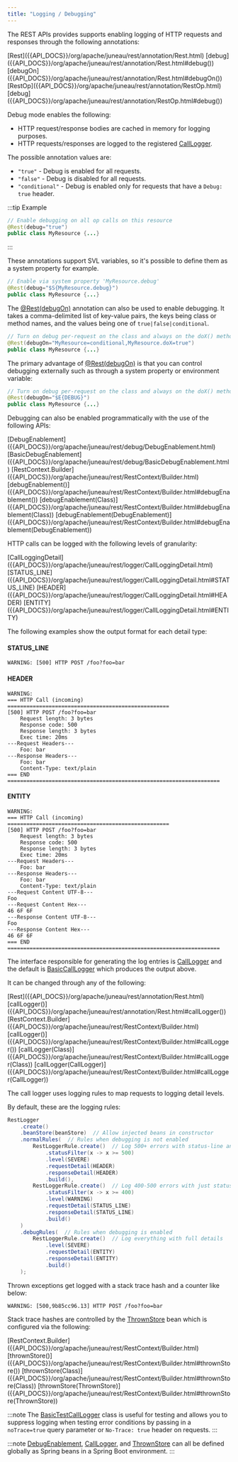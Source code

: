 ```yaml
---
title: "Logging / Debugging"
---
```


The REST APIs provides supports enabling logging of HTTP requests and responses through the following annotations:

<tree>
<node-0><java-annotation>[Rest]({{API_DOCS}}/org/apache/juneau/rest/annotation/Rest.html)</java-annotation></node-0>
<node-1><java-method-annotation>[debug]({{API_DOCS}}/org/apache/juneau/rest/annotation/Rest.html#debug())</java-method-annotation></node-1>
<node-1><java-method-annotation>[debugOn]({{API_DOCS}}/org/apache/juneau/rest/annotation/Rest.html#debugOn())</java-method-annotation></node-1>
<node-0><java-annotation>[RestOp]({{API_DOCS}}/org/apache/juneau/rest/annotation/RestOp.html)</java-annotation></node-0>
<node-1><java-method-annotation>[debug]({{API_DOCS}}/org/apache/juneau/rest/annotation/RestOp.html#debug())</java-method-annotation></node-1>
</tree>

Debug mode enables the following:

- HTTP request/response bodies are cached in memory for logging purposes.
- HTTP requests/responses are logged to the registered [CallLogger]({{API_DOCS}}/org/apache/juneau/rest/logger/CallLogger.html).

The possible annotation values are:

- `"true"` - Debug is enabled for all requests.
- `"false"` - Debug is disabled for all requests.
- `"conditional"` - Debug is enabled only for requests that have a `Debug: true` header.

:::tip Example
```java
// Enable debugging on all op calls on this resource
@Rest(debug="true")
public class MyResource {...}
```
:::

These annotations support SVL variables, so it's possible to define them as a system property for example.

```java
// Enable via system property 'MyResource.debug'
@Rest(debug="$S{MyResource.debug}")
public class MyResource {...}
```

The [@Rest(debugOn)]({{API_DOCS}}/org/apache/juneau/rest/annotation/Rest.html#debugOn()) annotation can also be used to
enable debugging.
It takes a comma-delimited list of key-value pairs, the keys being class or method names, and the values being one of `true|false|conditional`.

```java
// Turn on debug per-request on the class and always on the doX() method
@Rest(debugOn="MyResource=conditional,MyResource.doX=true")
public class MyResource {...}
```

The primary advantage of [@Rest(debugOn)]({{API_DOCS}}/org/apache/juneau/rest/annotation/Rest.html#debugOn()) is that
you can control debugging externally such as through a system property or environment variable:

```java
// Turn on debug per-request on the class and always on the doX() method
@Rest(debugOn="$E{DEBUG}")
public class MyResource {...}
```

Debugging can also be enabled programmatically with the use of the following APIs:

<tree>
<node-0><java-class>[DebugEnablement]({{API_DOCS}}/org/apache/juneau/rest/debug/DebugEnablement.html)</java-class></node-0>
<node-1><java-class>[BasicDebugEnablement]({{API_DOCS}}/org/apache/juneau/rest/debug/BasicDebugEnablement.html)</java-class></node-1>
<node-0><java-class>[RestContext.Builder]({{API_DOCS}}/org/apache/juneau/rest/RestContext/Builder.html)</java-class></node-0>
<node-1><java-method>[debugEnablement()]({{API_DOCS}}/org/apache/juneau/rest/RestContext/Builder.html#debugEnablement())</java-method></node-1>
<node-1><java-method>[debugEnablement(Class)]({{API_DOCS}}/org/apache/juneau/rest/RestContext/Builder.html#debugEnablement(Class))</java-method></node-1>
<node-1><java-method>[debugEnablement(DebugEnablement)]({{API_DOCS}}/org/apache/juneau/rest/RestContext/Builder.html#debugEnablement(DebugEnablement))</java-method></node-1>
</tree>

HTTP calls can be logged with the following levels of granularity:

<tree>
<node-0><java-class>[CallLoggingDetail]({{API_DOCS}}/org/apache/juneau/rest/logger/CallLoggingDetail.html)</java-class></node-0>
<node-1><java-field>[STATUS_LINE]({{API_DOCS}}/org/apache/juneau/rest/logger/CallLoggingDetail.html#STATUS_LINE)</java-field></node-1>
<node-1><java-field>[HEADER]({{API_DOCS}}/org/apache/juneau/rest/logger/CallLoggingDetail.html#HEADER)</java-field></node-1>
<node-1><java-field>[ENTITY]({{API_DOCS}}/org/apache/juneau/rest/logger/CallLoggingDetail.html#ENTITY)</java-field></node-1>
</tree>


The following examples show the output format for each detail type:

#### STATUS_LINE

```text
WARNING: [500] HTTP POST /foo?foo=bar
```

#### HEADER

```text
WARNING:
=== HTTP Call (incoming) ===================================================
[500] HTTP POST /foo?foo=bar
    Request length: 3 bytes
    Response code: 500
    Response length: 3 bytes
    Exec time: 20ms
---Request Headers---
    Foo: bar
---Response Headers---
    Foo: bar
    Content-Type: text/plain
=== END ===================================================================
```

#### ENTITY

```text
WARNING:
=== HTTP Call (incoming) ===================================================
[500] HTTP POST /foo?foo=bar
    Request length: 3 bytes
    Response code: 500
    Response length: 3 bytes
    Exec time: 20ms
---Request Headers---
    Foo: bar
---Response Headers---
    Foo: bar
    Content-Type: text/plain
---Request Content UTF-8---
Foo
---Request Content Hex---
46 6F 6F
---Response Content UTF-8---
Foo
---Response Content Hex---
46 6F 6F
=== END ===================================================================
```

The interface responsible for generating the log entries is [CallLogger]({{API_DOCS}}/org/apache/juneau/rest/logger/CallLogger.html) and the default is [BasicCallLogger]({{API_DOCS}}/org/apache/juneau/rest/logger/BasicCallLogger.html) which produces the output above.

It can be changed through any of the following:

<tree>
<node-0><java-annotation>[Rest]({{API_DOCS}}/org/apache/juneau/rest/annotation/Rest.html)</java-annotation></node-0>
<node-1><java-method-annotation>[callLogger()]({{API_DOCS}}/org/apache/juneau/rest/annotation/Rest.html#callLogger())</java-method-annotation></node-1>
<node-0><java-class>[RestContext.Builder]({{API_DOCS}}/org/apache/juneau/rest/RestContext/Builder.html)</java-class></node-0>
<node-1><java-method-annotation>[callLogger()]({{API_DOCS}}/org/apache/juneau/rest/RestContext/Builder.html#callLogger())</java-method-annotation></node-1>
<node-1><java-method-annotation>[callLogger(Class)]({{API_DOCS}}/org/apache/juneau/rest/RestContext/Builder.html#callLogger(Class))</java-method-annotation></node-1>
<node-1><java-method-annotation>[callLogger(CallLogger)]({{API_DOCS}}/org/apache/juneau/rest/RestContext/Builder.html#callLogger(CallLogger))</java-method-annotation></node-1>
</tree>

The call logger uses logging rules to map requests to logging detail levels.

By default, these are the logging rules:

```java
RestLogger
    .create()
    .beanStore(beanStore)  // Allow injected beans in constructor
    .normalRules(  // Rules when debugging is not enabled
        RestLoggerRule.create()  // Log 500+ errors with status-line and header information
            .statusFilter(x -> x >= 500)
            .level(SEVERE)
            .requestDetail(HEADER)
            .responseDetail(HEADER)
            .build(),
        RestLoggerRule.create()  // Log 400-500 errors with just status-line information
            .statusFilter(x -> x >= 400)
            .level(WARNING)
            .requestDetail(STATUS_LINE)
            .responseDetail(STATUS_LINE)
            .build()
    )
    .debugRules(  // Rules when debugging is enabled
        RestLoggerRule.create()  // Log everything with full details
            .level(SEVERE)
            .requestDetail(ENTITY)
            .responseDetail(ENTITY)
            .build()
    );
```

Thrown exceptions get logged with a stack trace hash and a counter like below:

```text
WARNING: [500,9b85cc96.13] HTTP POST /foo?foo=bar
```

Stack trace hashes are controlled by the [ThrownStore]({{API_DOCS}}/org/apache/juneau/rest/stats/ThrownStore.html) bean
which is configured via the following:

<tree>
<node-0><java-class>[RestContext.Builder]({{API_DOCS}}/org/apache/juneau/rest/RestContext/Builder.html)</java-class></node-0>
<node-1><java-method>[thrownStore()]({{API_DOCS}}/org/apache/juneau/rest/RestContext/Builder.html#thrownStore())</java-method></node-1>
<node-1><java-method>[thrownStore(Class)]({{API_DOCS}}/org/apache/juneau/rest/RestContext/Builder.html#thrownStore(Class))</java-method></node-1>
<node-1><java-method>[thrownStore(ThrownStore)]({{API_DOCS}}/org/apache/juneau/rest/RestContext/Builder.html#thrownStore(ThrownStore))</java-method></node-1>
</tree>

:::note
The [BasicTestCallLogger]({{API_DOCS}}/org/apache/juneau/rest/logger/BasicTestCallLogger.html) class is useful for
testing and allows you to suppress logging when testing error conditions by passing in a `noTrace=true` query parameter
or `No-Trace: true` header on requests.
:::

:::note
[DebugEnablement]({{API_DOCS}}/org/apache/juneau/rest/debug/DebugEnablement.html), [CallLogger]({{API_DOCS}}/org/apache/juneau/rest/logger/CallLogger.html), and [ThrownStore]({{API_DOCS}}/org/apache/juneau/rest/stats/ThrownStore.html) can all be defined globally as Spring beans in a Spring Boot environment.
:::
